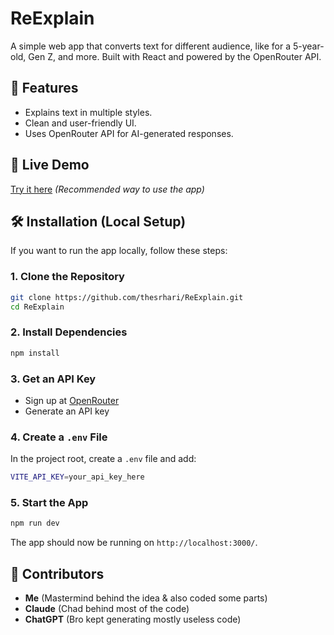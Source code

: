 # ReExplain

A simple web app that converts text for different audience, like for a 5-year-old, Gen Z, and more. Built with React and powered by the OpenRouter API.

## 🚀 Features

- Explains text in multiple styles.
- Clean and user-friendly UI.
- Uses OpenRouter API for AI-generated responses.

## 🔗 Live Demo

[Try it here](https://your-deployed-url.com) _(Recommended way to use the app)_

## 🛠️ Installation (Local Setup)

If you want to run the app locally, follow these steps:

### 1. Clone the Repository

```sh
git clone https://github.com/thesrhari/ReExplain.git
cd ReExplain
```

### 2. Install Dependencies

```sh
npm install
```

### 3. Get an API Key

- Sign up at [OpenRouter](https://openrouter.ai/)
- Generate an API key

### 4. Create a `.env` File

In the project root, create a `.env` file and add:

```sh
VITE_API_KEY=your_api_key_here
```

### 5. Start the App

```sh
npm run dev
```

The app should now be running on `http://localhost:3000/`.

## 🤝 Contributors

- **Me** (Mastermind behind the idea & also coded some parts)
- **Claude** (Chad behind most of the code)
- **ChatGPT** (Bro kept generating mostly useless code)

